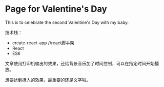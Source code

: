 # Page for Valentine's Day

This is to celebrate the second Valentine's Day with my baby.

技术栈：

- create-react-app //react脚手架
- React
- ES6

文章使用打印机输出的效果，还给背景音乐加了时间控制，可以在指定时间开始播放。

想要达到撩人的效果，最重要的还是文字啦。
